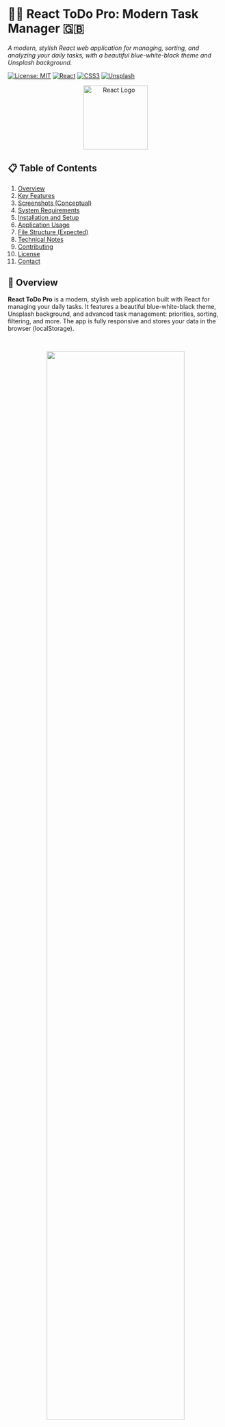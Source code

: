 # 📝📅 React ToDo Pro: Modern Task Manager 🇬🇧
_A modern, stylish React web application for managing, sorting, and analyzing your daily tasks, with a beautiful blue-white-black theme and Unsplash background._

[![License: MIT](https://img.shields.io/badge/License-MIT-yellow.svg)](https://opensource.org/licenses/MIT)
[![React](https://img.shields.io/badge/React-^18.x-61DAFB.svg?logo=react&logoColor=white)](https://reactjs.org/)
[![CSS3](https://img.shields.io/badge/Style-CSS3-1572B6.svg?logo=css3&logoColor=white)]()
[![Unsplash](https://img.shields.io/badge/Background-Unsplash-0099ff.svg?logo=unsplash&logoColor=white)](https://unsplash.com/)

<p align="center">
  <img src="https://upload.wikimedia.org/wikipedia/commons/a/a7/React-icon.svg" alt="React Logo" width="150">
</p>

## 📋 Table of Contents
1. [Overview](#-overview)
2. [Key Features](#-key-features)
3. [Screenshots (Conceptual)](#-screenshots-conceptual)
4. [System Requirements](#-system-requirements)
5. [Installation and Setup](#️-installation-and-setup)
6. [Application Usage](#️-application-usage)
7. [File Structure (Expected)](#-file-structure-expected)
8. [Technical Notes](#-technical-notes)
9. [Contributing](#-contributing)
10. [License](#-license)
11. [Contact](#-contact)

## 📄 Overview

**React ToDo Pro** is a modern, stylish web application built with React for managing your daily tasks. It features a beautiful blue-white-black theme, Unsplash background, and advanced task management: priorities, sorting, filtering, and more. The app is fully responsive and stores your data in the browser (localStorage).

<br>
<p align="center">
  <img src="screenshots/1.gif" width="80%">
</p>
<br>

## ✨ Key Features

*   🗂️ **Navigation Menu**: Home, Tasks, About
*   ➕ **Add, Edit, Delete Tasks**: Manage your to-dos with ease
*   ⭐ **Task Priorities**: High, Medium, Low
*   🔍 **Sorting & Filtering**: By priority, status, or alphabetically
*   📊 **Task Counter**: See how many tasks are done and left
*   🧹 **Clear Completed**: Remove all completed tasks with one click
*   ⚠️ **Confirmation Dialogs**: For deleting and clearing tasks
*   🎨 **Modern UI**: Blue-white-black theme, Unsplash background, responsive design
*   💾 **Data Persistence**: Tasks are saved in your browser (localStorage)
*   🏷️ **About Section**: Info about the app and author
*   🌀 **Animations**: Smooth transitions for adding/removing tasks

## 🖼️ Screenshots (Conceptual)

_Screenshots of: the main app view, navigation menu, task list with priorities, and about section._

<p align="center">
  <img src="screenshots/1.jpg" width="300"/>
  <img src="screenshots/2.jpg" width="300"/>
  <img src="screenshots/3.jpg" width="300"/>
  <img src="screenshots/4.jpg" width="300"/>
  <img src="screenshots/5.jpg" width="300"/>
  <img src="screenshots/6.jpg" width="300"/>
  <img src="screenshots/7.jpg" width="300"/>
  <img src="screenshots/8.jpg" width="300"/>
  <img src="screenshots/9.jpg" width="300"/>
  <img src="screenshots/10.jpg" width="300"/>
  <img src="screenshots/11.jpg" width="300"/>
  <img src="screenshots/12.jpg" width="300"/>
</p>

## ⚙️ System Requirements

*   **Node.js**: v14 or higher
*   **npm**: v6 or higher
*   **Modern Web Browser**: Chrome, Firefox, Edge, Safari
*   **Internet connection** (for Unsplash background)

## 🛠️ Installation and Setup

1.  **Clone or Download the Source Code**:
    ```bash
    git clone <repository-url>
    cd <repository-directory>
    ```
2.  **Install Dependencies**:
    ```bash
    npm install
    ```
3.  **Run the Application**:
    ```bash
    npm start
    ```
    The app will open at [http://localhost:3000](http://localhost:3000)

## 💡 Application Usage

1.  **Navigation**: Use the menu to switch between Home, Tasks, and About.
2.  **Adding Tasks**: Enter a task, select priority, and click Add.
3.  **Editing/Deleting**: Edit or delete tasks using the buttons next to each item.
4.  **Mark as Done/Undone**: Toggle task status with the Mark as Done/Undone button.
5.  **Sorting/Filtering**: Use dropdowns to sort and filter your tasks.
6.  **Clear Completed**: Remove all completed tasks with one click.
7.  **About**: Learn more about the app and author in the About section.

## 🗂️ File Structure (Expected)

*   `src/App.js`: Main React component (UI, logic, navigation)
*   `src/App.css`: Custom styles for the app
*   `src/index.js`: Entry point for React
*   `screenshots/`: Folder with conceptual screenshots and GIFs
*   `README.md`: This documentation file

## 📝 Technical Notes

*   **Data Storage**: All tasks are stored in the browser's localStorage for privacy and offline use.
*   **Responsive Design**: The app works on desktop and mobile browsers.
*   **Unsplash Background**: The header uses a free Unsplash image for a modern look.
*   **No Backend Required**: All logic runs in the browser.

## 🤝 Contributing

Contributions to **React ToDo Pro** are welcome! Ideas for new features, UI improvements, or bug fixes:

1.  Fork the repository.
2.  Create a new branch for your feature (`git checkout -b feature/YourFeature`).
3.  Make your changes.
4.  Commit your changes (`git commit -m 'Feature: Add new feature'`).
5.  Push to the branch (`git push origin feature/YourFeature`).
6.  Open a Pull Request.

Please ensure your code is well-commented and follows good React and JavaScript practices.

## 📃 License

This project is licensed under the **MIT License**.

## 📧 Contact

Application concept by **Adrian Lesniak**.
For questions or feedback, please open an issue on the GitHub repository or contact the repository owner.

---
📅 _Organize your life with React ToDo Pro!_
